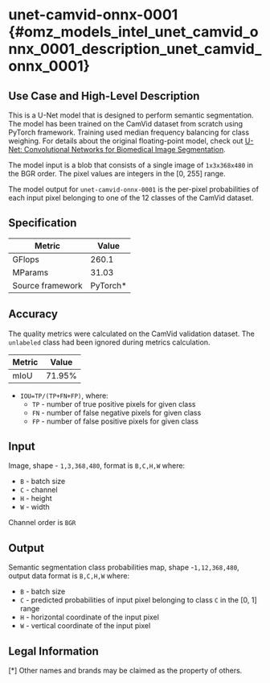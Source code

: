 # unet-camvid-onnx-0001 {#omz_models_intel_unet_camvid_onnx_0001_description_unet_camvid_onnx_0001}

## Use Case and High-Level Description

This is a U-Net model that is designed to perform semantic segmentation. The model has been trained on the CamVid dataset from scratch using PyTorch framework. Training used median frequency balancing for class weighing. For details about the original floating-point model, check out [U-Net: Convolutional Networks for Biomedical Image Segmentation](https://arxiv.org/abs/1505.04597).

The model input is a blob that consists of a single image of `1x3x368x480` in the BGR order. The pixel values are integers in the [0, 255] range.

The model output for `unet-camvid-onnx-0001` is the per-pixel probabilities of each input pixel belonging to one of the 12 classes of the CamVid dataset.

## Specification

| Metric            | Value                 |
|-------------------|-----------------------|
| GFlops            | 260.1                 |
| MParams           | 31.03                 |
| Source framework  | PyTorch\*             |

## Accuracy

The quality metrics were calculated on the CamVid validation dataset. The `unlabeled` class had been ignored during metrics calculation.

| Metric                    | Value         |
|---------------------------|---------------|
| mIoU                      |        71.95% |

- `IOU=TP/(TP+FN+FP)`, where:
  - `TP` - number of true positive pixels for given class
  - `FN` - number of false negative pixels for given class
  - `FP` - number of false positive pixels for given class


## Input

Image, shape - `1,3,368,480`, format is `B,C,H,W` where:

- `B` - batch size
- `C` - channel
- `H` - height
- `W` - width

Channel order is `BGR`

## Output

Semantic segmentation class probabilities map, shape -`1,12,368,480`, output data format is `B,C,H,W` where:

- `B` - batch size
- `C` - predicted probabilities of input pixel belonging to class `C` in  the [0, 1] range
- `H` - horizontal coordinate of the input pixel
- `W` - vertical coordinate of the input pixel

## Legal Information
[*] Other names and brands may be claimed as the property of others.
